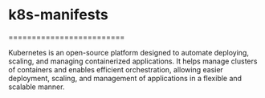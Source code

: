 # k8s-manifests
=========================

Kubernetes is an open-source platform designed to automate deploying, scaling, and managing 
containerized applications. It helps manage clusters of containers and enables efficient 
orchestration, allowing easier deployment, scaling, and management of applications in a flexible 
and scalable manner.




